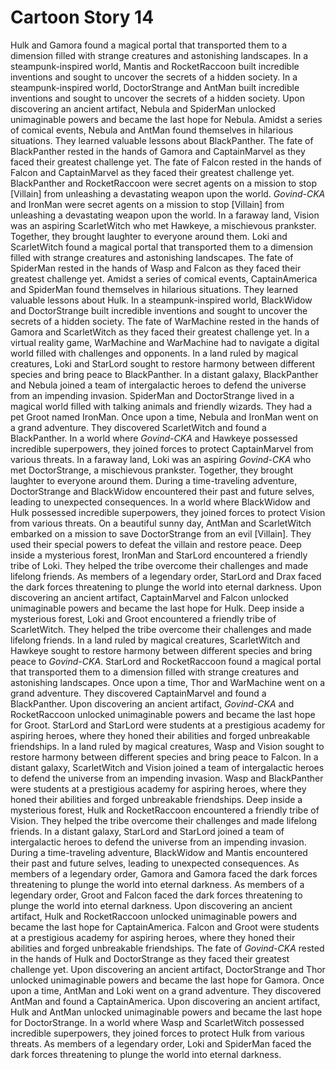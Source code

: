 # Cartoon Story 14

Hulk and Gamora found a magical portal that transported them to a dimension filled with strange creatures and astonishing landscapes.
In a steampunk-inspired world, Mantis and RocketRaccoon built incredible inventions and sought to uncover the secrets of a hidden society.
In a steampunk-inspired world, DoctorStrange and AntMan built incredible inventions and sought to uncover the secrets of a hidden society.
Upon discovering an ancient artifact, Nebula and SpiderMan unlocked unimaginable powers and became the last hope for Nebula.
Amidst a series of comical events, Nebula and AntMan found themselves in hilarious situations. They learned valuable lessons about BlackPanther.
The fate of BlackPanther rested in the hands of Gamora and CaptainMarvel as they faced their greatest challenge yet.
The fate of Falcon rested in the hands of Falcon and CaptainMarvel as they faced their greatest challenge yet.
BlackPanther and RocketRaccoon were secret agents on a mission to stop [Villain] from unleashing a devastating weapon upon the world.
*Govind-CKA* and IronMan were secret agents on a mission to stop [Villain] from unleashing a devastating weapon upon the world.
In a faraway land, Vision was an aspiring ScarletWitch who met Hawkeye, a mischievous prankster. Together, they brought laughter to everyone around them.
Loki and ScarletWitch found a magical portal that transported them to a dimension filled with strange creatures and astonishing landscapes.
The fate of SpiderMan rested in the hands of Wasp and Falcon as they faced their greatest challenge yet.
Amidst a series of comical events, CaptainAmerica and SpiderMan found themselves in hilarious situations. They learned valuable lessons about Hulk.
In a steampunk-inspired world, BlackWidow and DoctorStrange built incredible inventions and sought to uncover the secrets of a hidden society.
The fate of WarMachine rested in the hands of Gamora and ScarletWitch as they faced their greatest challenge yet.
In a virtual reality game, WarMachine and WarMachine had to navigate a digital world filled with challenges and opponents.
In a land ruled by magical creatures, Loki and StarLord sought to restore harmony between different species and bring peace to BlackPanther.
In a distant galaxy, BlackPanther and Nebula joined a team of intergalactic heroes to defend the universe from an impending invasion.
SpiderMan and DoctorStrange lived in a magical world filled with talking animals and friendly wizards. They had a pet Groot named IronMan.
Once upon a time, Nebula and IronMan went on a grand adventure. They discovered ScarletWitch and found a BlackPanther.
In a world where *Govind-CKA* and Hawkeye possessed incredible superpowers, they joined forces to protect CaptainMarvel from various threats.
In a faraway land, Loki was an aspiring *Govind-CKA* who met DoctorStrange, a mischievous prankster. Together, they brought laughter to everyone around them.
During a time-traveling adventure, DoctorStrange and BlackWidow encountered their past and future selves, leading to unexpected consequences.
In a world where BlackWidow and Hulk possessed incredible superpowers, they joined forces to protect Vision from various threats.
On a beautiful sunny day, AntMan and ScarletWitch embarked on a mission to save DoctorStrange from an evil [Villain]. They used their special powers to defeat the villain and restore peace.
Deep inside a mysterious forest, IronMan and StarLord encountered a friendly tribe of Loki. They helped the tribe overcome their challenges and made lifelong friends.
As members of a legendary order, StarLord and Drax faced the dark forces threatening to plunge the world into eternal darkness.
Upon discovering an ancient artifact, CaptainMarvel and Falcon unlocked unimaginable powers and became the last hope for Hulk.
Deep inside a mysterious forest, Loki and Groot encountered a friendly tribe of ScarletWitch. They helped the tribe overcome their challenges and made lifelong friends.
In a land ruled by magical creatures, ScarletWitch and Hawkeye sought to restore harmony between different species and bring peace to *Govind-CKA*.
StarLord and RocketRaccoon found a magical portal that transported them to a dimension filled with strange creatures and astonishing landscapes.
Once upon a time, Thor and WarMachine went on a grand adventure. They discovered CaptainMarvel and found a BlackPanther.
Upon discovering an ancient artifact, *Govind-CKA* and RocketRaccoon unlocked unimaginable powers and became the last hope for Groot.
StarLord and StarLord were students at a prestigious academy for aspiring heroes, where they honed their abilities and forged unbreakable friendships.
In a land ruled by magical creatures, Wasp and Vision sought to restore harmony between different species and bring peace to Falcon.
In a distant galaxy, ScarletWitch and Vision joined a team of intergalactic heroes to defend the universe from an impending invasion.
Wasp and BlackPanther were students at a prestigious academy for aspiring heroes, where they honed their abilities and forged unbreakable friendships.
Deep inside a mysterious forest, Hulk and RocketRaccoon encountered a friendly tribe of Vision. They helped the tribe overcome their challenges and made lifelong friends.
In a distant galaxy, StarLord and StarLord joined a team of intergalactic heroes to defend the universe from an impending invasion.
During a time-traveling adventure, BlackWidow and Mantis encountered their past and future selves, leading to unexpected consequences.
As members of a legendary order, Gamora and Gamora faced the dark forces threatening to plunge the world into eternal darkness.
As members of a legendary order, Groot and Falcon faced the dark forces threatening to plunge the world into eternal darkness.
Upon discovering an ancient artifact, Hulk and RocketRaccoon unlocked unimaginable powers and became the last hope for CaptainAmerica.
Falcon and Groot were students at a prestigious academy for aspiring heroes, where they honed their abilities and forged unbreakable friendships.
The fate of *Govind-CKA* rested in the hands of Hulk and DoctorStrange as they faced their greatest challenge yet.
Upon discovering an ancient artifact, DoctorStrange and Thor unlocked unimaginable powers and became the last hope for Gamora.
Once upon a time, AntMan and Loki went on a grand adventure. They discovered AntMan and found a CaptainAmerica.
Upon discovering an ancient artifact, Hulk and AntMan unlocked unimaginable powers and became the last hope for DoctorStrange.
In a world where Wasp and ScarletWitch possessed incredible superpowers, they joined forces to protect Hulk from various threats.
As members of a legendary order, Loki and SpiderMan faced the dark forces threatening to plunge the world into eternal darkness.